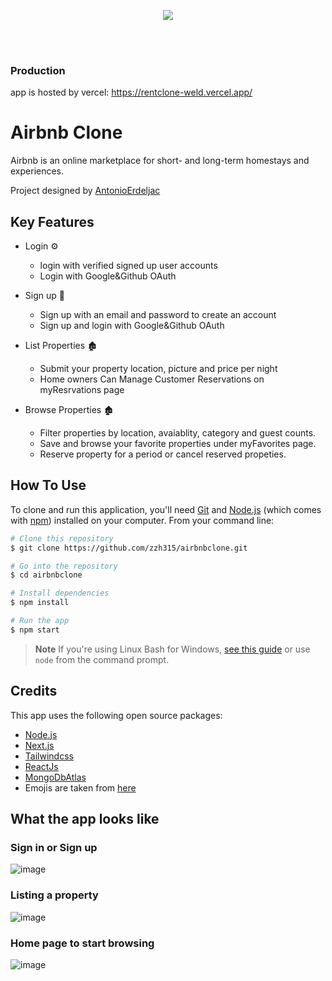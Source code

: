 <p align="center">
  <img src="https://github-production-user-asset-6210df.s3.amazonaws.com/65444002/252250545-4a0cb9f8-eeac-41ba-8629-1060a9a89281.png" />
</p>

<br/>
<br/>

### Production
app is hosted by vercel: https://rentclone-weld.vercel.app/


# Airbnb Clone
Airbnb is an online marketplace for short- and long-term homestays and experiences.

 Project designed by [AntonioErdeljac](https://www.youtube.com/@codewithantonio)
 
## Key Features
- Login ⚙️
  - login with verified signed up user accounts
  - Login with Google&Github OAuth
  
- Sign up 👋
  - Sign up with an email and password to create an account
  - Sign up and login with Google&Github OAuth
  
- List Properties 🏚️
  - Submit your property location, picture and price per night
  - Home owners Can Manage Customer Reservations on myResrvations page

- Browse Properties 🏚️
  - Filter properties by location, avaiablity, category and guest counts.
  - Save and browse your favorite properties under myFavorites page.
  - Reserve property for a period or cancel reserved propeties.


  

## How To Use
To clone and run this application, you'll need [Git](https://git-scm.com) and [Node.js](https://nodejs.org/en/download/) (which comes with [npm](http://npmjs.com)) installed on your computer. From your command line:

```bash
# Clone this repository
$ git clone https://github.com/zzh315/airbnbclone.git

# Go into the repository
$ cd airbnbclone

# Install dependencies
$ npm install

# Run the app
$ npm start
```
> **Note**
> If you're using Linux Bash for Windows, [see this guide](https://www.howtogeek.com/261575/how-to-run-graphical-linux-desktop-applications-from-windows-10s-bash-shell/) or use `node` from the command prompt.






## Credits
This app uses the following open source packages:

- [Node.js](https://nodejs.org/)
- [Next.js](https://nextjs.org/)
- [Tailwindcss](https://tailwindcss.com/)
- [ReactJs](https://reactjs.org/)
- [MongoDbAtlas](https://www.mongodb.com/cloud/atlas)
- Emojis are taken from [here](https://emojiguide.com/)



## What the app looks like
### Sign in or Sign up
![image](https://github.com/zzh315/airbnbclone/assets/65444002/0d89850f-bf24-4673-942b-c713bc635161)
### Listing a property
![image](https://github.com/zzh315/airbnbclone/assets/65444002/91bfe13d-50db-4b14-bee1-2a577b8dca97)

### Home page to start browsing
![image](https://github.com/zzh315/airbnbclone/assets/65444002/4a0cb9f8-eeac-41ba-8629-1060a9a89281)


